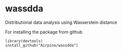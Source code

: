 # wassdda
Distributional data analysis using Wasserstein distance

For installing the package from github

```{r}
library(devtools)
install_github("Airpino/wassdda")
```
